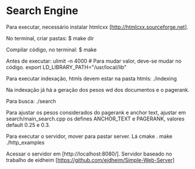 # Search Engine

Para executar, necessário instalar htmlcxx [http://htmlcxx.sourceforge.net].

No terminal, criar pastas:
  $ make dir
  
Compilar código, no terminal:
  $ make
  
Antes de executar:
  ulimit -n 4000 # Para mudar valor, deve-se mudar no código.
  export LD_LIBRARY_PATH="/usr/local/lib"
  
Para executar indexação, htmls devem estar na pasta htmls:
  ./indexing
  
Na indexação já há a geração dos pesos wd dos documentos e o pagerank.

Para busca:
  ./search

Para ajustar os pesos considerados do pagerank e anchor text, ajustar em search/main_search.cpp os defines ANCHOR_TEXT e PAGERANK, valores default 0.25 e 0.3.

Para executar o servidor, mover para pastar server. Lá
  cmake .
  make
  ./http_examples

Acessar o servidor em [http://localhost:8080/].
Servidor baseado no trabalho de eidheim [https://github.com/eidheim/Simple-Web-Server]
  
